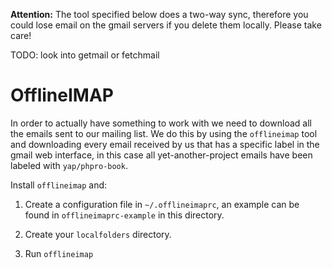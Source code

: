 **Attention:** The tool specified below does a two-way sync, therefore you could
lose email on the gmail servers if you delete them locally. Please take care!

TODO: look into getmail or fetchmail

OfflineIMAP
===========
In order to actually have something to work with we need to download all the emails
sent to our mailing list. We do this by using the `offlineimap` tool and
downloading every email received by us that has a specific label in the gmail
web interface, in this case all yet-another-project emails have been labeled
with `yap/phpro-book`.

Install `offlineimap` and:

1. Create a configuration file in `~/.offlineimaprc`, an example can be found in
`offlineimaprc-example` in this directory.

2. Create your `localfolders` directory.

3. Run `offlineimap`
